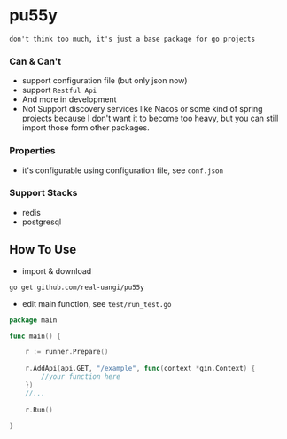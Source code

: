 # pu55y
`don't think too much, it's just a base package for go projects`

### Can & Can't
- support configuration file (but only json now)
- support `Restful Api`
- And more in development
- Not Support discovery services like Nacos or some kind of spring projects because I don't want it to become too heavy, but you can still import those form other packages.

### Properties
- it's configurable using configuration file, see `conf.json`

### Support Stacks
- redis
- postgresql



## How To Use
- import & download 
```shell
go get github.com/real-uangi/pu55y
```
- edit main function, see `test/run_test.go`
```go
package main

func main() {

	r := runner.Prepare()
	
	r.AddApi(api.GET, "/example", func(context *gin.Context) {
		//your function here
	})
	//...
	
	r.Run()
	
}
```